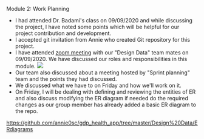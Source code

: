 Module 2: Work Planning

- I had attended Dr. Badami's class on 09/09/2020 and while discussing the project, I have noted some points which will be helpful for our project contribution and development.
- I accepted git invitation from Annie who created Git repository for this project.
- I have attended [zoom meeting](https://github.com/annie0sc/gdp_health_app/blob/master/Design%20Data/Zoom_Meeting.png) with our "Design Data" team mates on 09/09/2020. We have discussed our roles and responsibilities in this module.
![ ](https://github.com/annie0sc/gdp_health_app/blob/master/Design%20Data/Zoom_Meeting.png)
- Our team also discussed about a meeting hosted by "Sprint planning" team and the points they had discussed.
- We discussed what we have to on Friday and how we'll work on it.
- On Friday, I will be dealing with defining and reviewing the entities of ER and also discuss modifying the ER diagram if needed do the required changes as our group member has already added a basic ER diagram to the repo.

https://github.com/annie0sc/gdp_health_app/tree/master/Design%20Data/ERdiagrams
